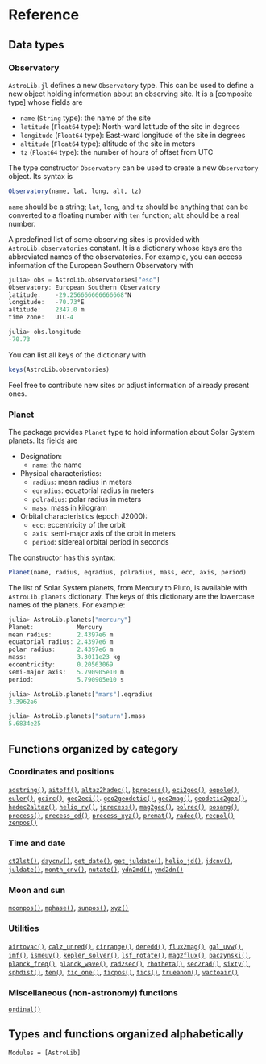 # Reference

## Data types

### Observatory

`AstroLib.jl` defines a new `Observatory` type. This can be used to define a new object holding information about an observing site. It is a [composite type] whose fields are

-   `name` (`String` type): the name of the site
-   `latitude` (`Float64` type): North-ward latitude of the site in degrees
-   `longitude` (`Float64` type): East-ward longitude of the site in degrees
-   `altitude` (`Float64` type): altitude of the site in meters
-   `tz` (`Float64` type): the number of hours of offset from UTC

The type constructor `Observatory` can be used to create a new `Observatory` object. Its syntax is

```julia
Observatory(name, lat, long, alt, tz)
```

`name` should be a string; `lat`, `long`, and `tz` should be anything that can be converted to a floating number with `ten` function; `alt` should be a real number.

A predefined list of some observing sites is provided with `AstroLib.observatories` constant. It is a dictionary whose keys are the abbreviated names of the observatories. For example, you can access information of the European Southern Observatory with

```julia
julia> obs = AstroLib.observatories["eso"]
Observatory: European Southern Observatory
latitude:    -29.256666666666668°N
longitude:   -70.73°E
altitude:    2347.0 m
time zone:   UTC-4

julia> obs.longitude
-70.73
```

You can list all keys of the dictionary with

```julia
keys(AstroLib.observatories)
```

Feel free to contribute new sites or adjust information of already present ones.

### Planet

The package provides `Planet` type to hold information about Solar System planets. Its fields are

-   Designation:
    -   `name`: the name
-   Physical characteristics:
    -   `radius`: mean radius in meters
    -   `eqradius`: equatorial radius in meters
    -   `polradius`: polar radius in meters
    -   `mass`: mass in kilogram
-   Orbital characteristics (epoch J2000):
    -   `ecc`: eccentricity of the orbit
    -   `axis`: semi-major axis of the orbit in meters
    -   `period`: sidereal orbital period in seconds

The constructor has this syntax:

```julia
Planet(name, radius, eqradius, polradius, mass, ecc, axis, period)
```

The list of Solar System planets, from Mercury to Pluto, is available with `AstroLib.planets` dictionary. The keys of this dictionary are the lowercase names of the planets. For example:

```julia
julia> AstroLib.planets["mercury"]
Planet:            Mercury
mean radius:       2.4397e6 m
equatorial radius: 2.4397e6 m
polar radius:      2.4397e6 m
mass:              3.3011e23 kg
eccentricity:      0.20563069
semi-major axis:   5.790905e10 m
period:            5.790905e10 s

julia> AstroLib.planets["mars"].eqradius
3.3962e6

julia> AstroLib.planets["saturn"].mass
5.6834e25
```

## Functions organized by category

### Coordinates and positions

[`adstring()`](@ref),
[`aitoff()`](@ref),
[`altaz2hadec()`](@ref),
[`bprecess()`](@ref),
[`eci2geo()`](@ref),
[`eqpole()`](@ref),
[`euler()`](@ref),
[`gcirc()`](@ref),
[`geo2eci()`](@ref).
[`geo2geodetic()`](@ref),
[`geo2mag()`](@ref),
[`geodetic2geo()`](@ref),
[`hadec2altaz()`](@ref),
[`helio_rv()`](@ref),
[`jprecess()`](@ref),
[`mag2geo()`](@ref),
[`polrec()`](@ref),
[`posang()`](@ref),
[`precess()`](@ref),
[`precess_cd()`](@ref),
[`precess_xyz()`](@ref),
[`premat()`](@ref),
[`radec()`](@ref),
[`recpol()`](@ref)
[`zenpos()`](@ref)

### Time and date

[`ct2lst()`](@ref),
[`daycnv()`](@ref),
[`get_date()`](@ref),
[`get_juldate()`](@ref),
[`helio_jd()`](@ref),
[`jdcnv()`](@ref),
[`juldate()`](@ref),
[`month_cnv()`](@ref),
[`nutate()`](@ref),
[`ydn2md()`](@ref),
[`ymd2dn()`](@ref)

### Moon and sun

[`moonpos()`](@ref),
[`mphase()`](@ref),
[`sunpos()`](@ref),
[`xyz()`](@ref)

### Utilities

[`airtovac()`](@ref),
[`calz_unred()`](@ref),
[`cirrange()`](@ref),
[`deredd()`](@ref),
[`flux2mag()`](@ref),
[`gal_uvw()`](@ref),
[`imf()`](@ref),
[`ismeuv()`](@ref),
[`kepler_solver()`](@ref),
[`lsf_rotate()`](@ref),
[`mag2flux()`](@ref),
[`paczynski()`](@ref),
[`planck_freq()`](@ref),
[`planck_wave()`](@ref),
[`rad2sec()`](@ref),
[`rhotheta()`](@ref),
[`sec2rad()`](@ref),
[`sixty()`](@ref),
[`sphdist()`](@ref),
[`ten()`](@ref),
[`tic_one()`](@ref),
[`ticpos()`](@ref),
[`tics()`](@ref),
[`trueanom()`](@ref),
[`vactoair()`](@ref)

### Miscellaneous (non-astronomy) functions

[`ordinal()`](@ref)

## Types and functions organized alphabetically

```@autodocs
Modules = [AstroLib]
```
